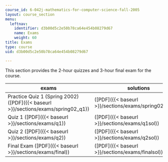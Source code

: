 ```yaml
---
course_id: 6-042j-mathematics-for-computer-science-fall-2005
layout: course_section
menu:
  leftnav:
    identifier: d3b00d5c2e50b78ca64e454b08279d67
    name: Exams
    weight: 60
title: Exams
type: course
uid: d3b00d5c2e50b78ca64e454b08279d67

---
```


This section provides the 2-hour quizzes and 3-hour final exam for the course. 

| exams | solutions |
| --- | --- |
| Practice Quiz 1 (Spring 2002) ([PDF]({{< baseurl >}}/sections/exams/spring02_q1)) | ([PDF]({{< baseurl >}}/sections/exams/spring02_q1sol)) |
| Quiz 1 ([PDF]({{< baseurl >}}/sections/exams/q1)) | ([PDF]({{< baseurl >}}/sections/exams/q1sol)) |
| Quiz 2 ([PDF]({{< baseurl >}}/sections/exams/q2)) | ([PDF]({{< baseurl >}}/sections/exams/q2sol)) |
| Final Exam ([PDF]({{< baseurl >}}/sections/exams/final)) | ([PDF]({{< baseurl >}}/sections/exams/finalsol))